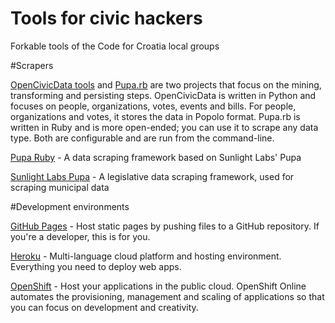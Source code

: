 Tools for civic hackers
=============

Forkable tools of the Code for Croatia local groups


#Scrapers

[OpenCivicData tools](http://opencivicdata.org/) and [Pupa.rb](https://github.com/opennorth/pupa-ruby) are two projects that focus on the mining, transforming and persisting steps. OpenCivicData is written in Python and focuses on people, organizations, votes, events and bills. For people, organizations and votes, it stores the data in Popolo format. Pupa.rb is written in Ruby and is more open-ended; you can use it to scrape any data type. Both are configurable and are run from the command-line.

[Pupa Ruby](https://github.com/ciudadanointeligente/pupa-ruby) - A data scraping framework based on Sunlight Labs' Pupa

[Sunlight Labs Pupa](https://github.com/opencivicdata/pupa) - A legislative data scraping framework, used for scraping municipal data

#Development environments

[GitHub Pages](http://pages.github.com) - Host static pages by pushing files to a GitHub repository. If you're a developer, this is for you.

[Heroku](https://www.heroku.com/) - Multi-language cloud platform and hosting environment. Everything you need to deploy web apps.

[OpenShift](https://www.openshift.com/) - Host your applications in the public cloud. OpenShift Online automates the provisioning, management and scaling of applications so that you can focus on development and creativity.
